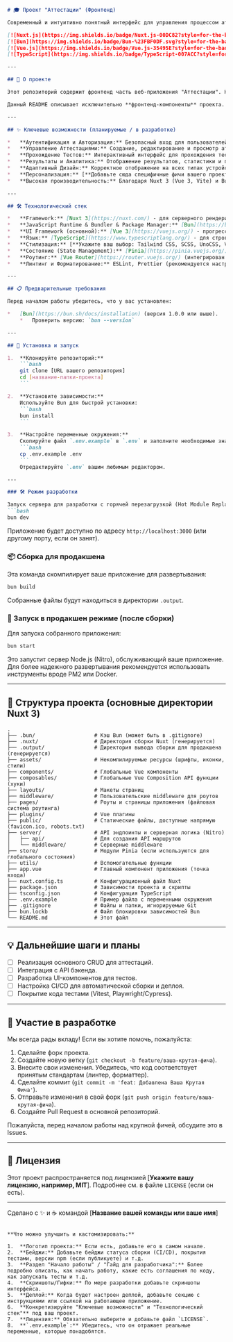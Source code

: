 ```markdown
# 🎓 Проект "Аттестации" (Фронтенд)

Современный и интуитивно понятный интерфейс для управления процессом аттестаций, созданный с любовью на Nuxt 3 и ускоренный с помощью Bun.

[![Nuxt.js](https://img.shields.io/badge/Nuxt.js-00DC82?style=for-the-badge&logo=nuxt.js&logoColor=white)](https://nuxt.com/)
[![Bun](https://img.shields.io/badge/Bun-%23FBF0DF.svg?style=for-the-badge&logo=bun&logoColor=black)](https://bun.sh/)
[![Vue.js](https://img.shields.io/badge/Vue.js-35495E?style=for-the-badge&logo=vue.js&logoColor=4FC08D)](https://vuejs.org/)
[![TypeScript](https://img.shields.io/badge/TypeScript-007ACC?style=for-the-badge&logo=typescript&logoColor=white)](https://www.typescriptlang.org/)

---

## 🌟 О проекте

Этот репозиторий содержит фронтенд часть веб-приложения "Аттестации". Наша цель — создать удобную, быструю и масштабируемую платформу для [**здесь кратко опишите основное назначение: например, "проведения онлайн-аттестаций сотрудников", "организации тестирования и сертификации", "сбора и анализа результатов аттестаций"**].

Данный README описывает исключительно **фронтенд-компоненты** проекта. Информация о бэкенде и API будет доступна в соответствующем репозитории или документации.

---

## ✨ Ключевые возможности (планируемые / в разработке)

*   **Аутентификация и Авторизация:** Безопасный вход для пользователей и разграничение прав доступа.
*   **Управление Аттестациями:** Создание, редактирование и просмотр аттестационных кампаний.
*   **Прохождение Тестов:** Интерактивный интерфейс для прохождения тестов и опросов.
*   **Результаты и Аналитика:** Отображение результатов, статистики и прогресса.
*   **Адаптивный Дизайн:** Корректное отображение на всех типах устройств (десктопы, планшеты, мобильные).
*   **Персонализация:** [**Добавьте сюда специфичные фичи вашего проекта, если есть**]
*   **Высокая производительность:** Благодаря Nuxt 3 (Vue 3, Vite) и Bun.

---

## 🛠️ Технологический стек

*   **Framework:** [Nuxt 3](https://nuxt.com/) - для серверного рендеринга (SSR), статической генерации (SSG) и клиентского рендеринга (SPA).
*   **JavaScript Runtime & Bundler & Package Manager:** [Bun](https://bun.sh/) - для невероятно быстрой установки зависимостей, запуска и сборки.
*   **UI Framework (основной):** [Vue 3](https://vuejs.org/) - прогрессивный JavaScript-фреймворк.
*   **Язык:** [TypeScript](https://www.typescriptlang.org/) - для строгой типизации и улучшения опыта разработки.
*   **Стилизация:** [**Укажите ваш выбор: Tailwind CSS, SCSS, UnoCSS, Vuetify, PrimeVue, или "пока не определено / чистый CSS"**]
*   **Состояние (State Management):** [Pinia](https://pinia.vuejs.org/) (встроен и рекомендован для Nuxt 3).
*   **Роутинг:** [Vue Router](https://router.vuejs.org/) (интегрирован в Nuxt 3).
*   **Линтинг и Форматирование:** ESLint, Prettier (рекомендуется настроить).

---

## 📋 Предварительные требования

Перед началом работы убедитесь, что у вас установлен:

*   [Bun](https://bun.sh/docs/installation) (версия 1.0.0 или выше).
    *   Проверить версию: `bun --version`

---

## 🚀 Установка и запуск

1.  **Клонируйте репозиторий:**
    ```bash
    git clone [URL вашего репозитория]
    cd [название-папки-проекта]
    ```

2.  **Установите зависимости:**
    Используйте Bun для быстрой установки:
    ```bash
    bun install
    ```

3.  **Настройте переменные окружения:**
    Скопируйте файл `.env.example` в `.env` и заполните необходимые значения (например, URL API бэкенда):
    ```bash
    cp .env.example .env
    ```
    Отредактируйте `.env` вашим любимым редактором.

---

### 🛠️ Режим разработки

Запуск сервера для разработки с горячей перезагрузкой (Hot Module Replacement):
```bash
bun dev
```
Приложение будет доступно по адресу `http://localhost:3000` (или другому порту, если он занят).

### 📦 Сборка для продакшена

Эта команда скомпилирует ваше приложение для развертывания:
```bash
bun build
```
Собранные файлы будут находиться в директории `.output`.

### 💨 Запуск в продакшен режиме (после сборки)

Для запуска собранного приложения:
```bash
bun start
```
Это запустит сервер Node.js (Nitro), обслуживающий ваше приложение. Для более надежного развертывания рекомендуется использовать инструменты вроде PM2 или Docker.

---

## 📂 Структура проекта (основные директории Nuxt 3)

```
.
├── .bun/                   # Кэш Bun (может быть в .gitignore)
├── .nuxt/                  # Директория сборки Nuxt (генерируется)
├── .output/                # Директория вывода сборки для продакшена (генерируется)
├── assets/                 # Некомпилируемые ресурсы (шрифты, иконки, стили)
├── components/             # Глобальные Vue компоненты
├── composables/            # Глобальные Vue Composition API функции (хуки)
├── layouts/                # Макеты страниц
├── middleware/             # Пользовательские middleware для роутов
├── pages/                  # Роуты и страницы приложения (файловая система роутинга)
├── plugins/                # Vue плагины
├── public/                 # Статические файлы, доступные напрямую (favicon.ico, robots.txt)
├── server/                 # API эндпоинты и серверная логика (Nitro)
│   ├── api/                # Для создания API маршрутов
│   └── middleware/         # Серверные middleware
├── store/                  # Модули Pinia (если используются для глобального состояния)
├── utils/                  # Вспомогательные функции
├── app.vue                 # Главный компонент приложения (точка входа)
├── nuxt.config.ts          # Конфигурационный файл Nuxt
├── package.json            # Зависимости проекта и скрипты
├── tsconfig.json           # Конфигурация TypeScript
├── .env.example            # Пример файла с переменными окружения
├── .gitignore              # Файлы и папки, игнорируемые Git
├── bun.lockb               # Файл блокировки зависимостей Bun
└── README.md               # Этот файл
```

---

## 💡 Дальнейшие шаги и планы

*   [ ] Реализация основного CRUD для аттестаций.
*   [ ] Интеграция с API бэкенда.
*   [ ] Разработка UI-компонентов для тестов.
*   [ ] Настройка CI/CD для автоматической сборки и деплоя.
*   [ ] Покрытие кода тестами (Vitest, Playwright/Cypress).

---

## 🤝 Участие в разработке

Мы всегда рады вкладу! Если вы хотите помочь, пожалуйста:

1.  Сделайте форк проекта.
2.  Создайте новую ветку (`git checkout -b feature/ваша-крутая-фича`).
3.  Внесите свои изменения. Убедитесь, что код соответствует принятым стандартам (линтер, форматтер).
4.  Сделайте коммит (`git commit -m 'feat: Добавлена Ваша Крутая Фича'`).
5.  Отправьте изменения в свой форк (`git push origin feature/ваша-крутая-фича`).
6.  Создайте Pull Request в основной репозиторий.

Пожалуйста, перед началом работы над крупной фичей, обсудите это в Issues.

---

## 📄 Лицензия

Этот проект распространяется под лицензией [**Укажите вашу лицензию, например, MIT**]. Подробнее см. в файле `LICENSE` (если он есть).

---

Сделано с ✨ и ☕ командой [**Название вашей команды или ваше имя**]
```

**Что можно улучшить и кастомизировать:**

1.  **Логотип проекта:** Если есть, добавьте его в самом начале.
2.  **Бейджи:** Добавьте бейджи статуса сборки (CI/CD), покрытия тестами, версии npm (если публикуете) и т.д.
3.  **Раздел "Начало работы" / "Гайд для разработчика":** Более подробно описать, как начать работу, какие есть соглашения по коду, как запускать тесты и т.д.
4.  **Скриншоты/Гифки:** По мере разработки добавьте скриншоты интерфейса.
5.  **Деплой:** Когда будет настроен деплой, добавьте секцию с инструкциями или ссылкой на работающее приложение.
6.  **Конкретизируйте "Ключевые возможности" и "Технологический стек"** под ваш проект.
7.  **Лицензия:** Обязательно выберите и добавьте файл `LICENSE`.
8.  **`.env.example`:** Убедитесь, что он отражает реальные переменные, которые понадобятся.